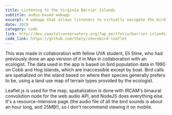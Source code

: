 ```yaml
---
title: Listening to the Virginia Barrier Islands
subtitle: audio-based webapp
excerpt: A webapp that allows listeners to virtually navigate the bird species present on the two of the Virginia Barrier Islands in 1990. Made with NodeJS, Leaflet, Web Audio API. Made in collaboration with Eli Stine.
date: 2019
category: code
link: http://dev.coastalconservatory.org/fwp_portfolio/barrier-islands-shore-seabird-sonification/#
code_link: https://github.com/thely/shorebird-leaflet
---
```


This was made in collaboration with fellow UVA student, Eli Stine, who had previously done an app version of it in Max in collaboration with an ecologist. The data used in the app is based on bird population data in 1990 on Cobb and Hog Islands, which are inaccessible except by boat. Bird calls are spatialized on the island based on where their species generally prefers to be, using a land use map of terrain types provided by the ecologist.

Leaflet.js is used for the map, spatialization is done with IRCAM's binaural convolution node for the web audio API, and NodeJS does everything else. It's a resource-intensive page (the audio file of all the bird sounds is about an hour long, and 25MB!), so I don't recommend viewing it on mobile.